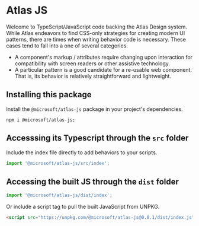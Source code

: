 # Atlas JS

Welcome to TypeScript/JavaScript code backing the Atlas Design system. While Atlas endeavors to find CSS-only strategies for creating modern UI patterns, there are times when writing behavior code is necessary. These cases tend to fall into a one of several categories.

- A component's markup / attributes require changing upon interaction for compatibility with screen readers or other assistive technology.
- A particular pattern is a good candidate for a re-usable web component. That is, its behavior is relatively straightforward and lightweight.

## Installing this package

Install the `@microsoft/atlas-js` package in your project's dependencies.

```
npm i @microsoft/atlas-js;
```

## Accesssing its Typescript through the `src` folder

Include the index file directly to add behaviors to your scripts.

```ts
import '@microsoft/atlas-js/src/index';
```

## Accessing the built JS through the `dist` folder

```js
import '@microsoft/atlas-js/dist/index';
```

Or include a script tag to pull the built JavaScript from UNPKG.

```html
<script src="https://unpkg.com/@microsoft/atlas-js@0.0.1/dist/index.js" type="module" defer>
```
